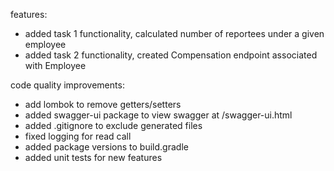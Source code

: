 features:
- added task 1 functionality, calculated number of reportees under a given employee
- added task 2 functionality, created Compensation endpoint associated with Employee

code quality improvements:
- add lombok to remove getters/setters
- added swagger-ui package to view swagger at /swagger-ui.html
- added .gitignore to exclude generated files
- fixed logging for read call
- added package versions to build.gradle
- added unit tests for new features